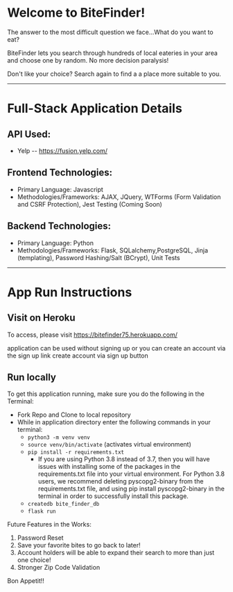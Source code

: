 # Welcome to BiteFinder! 

The answer to the most difficult question we face...What do you want to eat?

BiteFinder lets you search through hundreds of local eateries in your area and choose one by random. No more decision paralysis!

Don't like your choice? Search again to find a a place more suitable to you. 

_____

# Full-Stack Application Details 
## API Used:
- Yelp -- https://fusion.yelp.com/

## Frontend Technologies:
- Primary Language: Javascript
- Methodologies/Frameworks: AJAX, JQuery, WTForms (Form Validation and CSRF Protection), Jest Testing (Coming Soon)

## Backend Technologies:
- Primary Language: Python
- Methodologies/Frameworks: Flask, SQLalchemy,PostgreSQL, Jinja (templating), Password Hashing/Salt (BCrypt), Unit Tests

_____

# App Run Instructions

## Visit on Heroku
To access, please visit https://bitefinder75.herokuapp.com/

application can be used without signing up or you can create an account via the sign up link
create account via sign up button

## Run locally
To get this application running, make sure you do the following in the Terminal:

- Fork Repo and Clone to local repository 
- While in application directory enter the following commands in your terminal: 
  - `python3 -m venv venv`
  - `source venv/bin/activate` (activates virtual environment)
  - `pip install -r requirements.txt`
    - If you are using Python 3.8 instead of 3.7, then you will have issues with installing some of the packages in the requirements.txt file into your virtual environment. For Python 3.8 users, we recommend deleting pyscopg2-binary from the requirements.txt file, and using pip install pyscopg2-binary in the terminal in order to successfully install this package.
  - `createdb bite_finder_db`
  - `flask run`
  

Future Features in the Works:
1. Password Reset
2. Save your favorite bites to go back to later!
3. Account holders will be able to expand their search to more than just one choice!
4. Stronger Zip Code Validation


Bon Appetit!!
